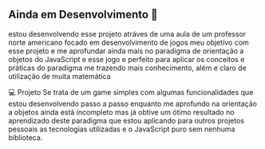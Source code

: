 ## Ainda em Desenvolvimento 🔨

estou desenvolvendo esse projeto atráves de uma aula de um professor norte americano focado em desenvolvimento de jogos
meu objetivo com esse projeto e me aprofundar ainda mais no paradigma de orientação a objetos do JavaScript e esse jogo e perfeito
para aplicar os conceitos e práticas do paradigma me trazendo mais conhecimento, além e claro de utilização de muita matemática

💻 Projeto
Se trata de um game simples com algumas funcionalidades que estou desenvolvendo passo a passo enquanto me aprofundo na orientação a objetos
ainda está incompleto mas já obtive um ótimo resultado no aprendizado deste paradigma que estou aplicando para outros projetos pessoais
as tecnologias utilizadas e o JavaScript puro sem nenhuma biblioteca.
